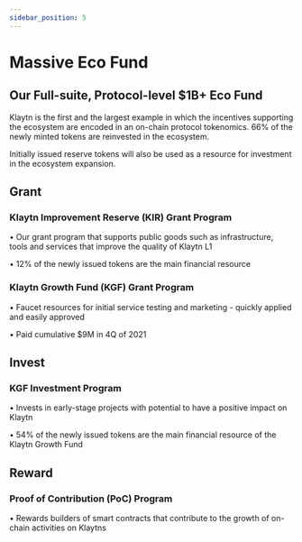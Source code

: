 ```yaml
---
sidebar_position: 5
---
```


# Massive Eco Fund

## Our Full-suite, Protocol-level $1B+ Eco Fund
Klaytn is the first and the largest example in which the incentives supporting the ecosystem are encoded in an on-chain protocol tokenomics. 66% of the newly minted tokens are reinvested in the ecosystem.

Initially issued reserve tokens will also be used as a resource for investment
in the ecosystem expansion.

## Grant <a id="grant"></a>

### Klaytn Improvement Reserve (KIR) Grant Program
• Our grant program that supports public goods such as infrastructure, tools and services that improve the quality of Klaytn L1

• 12% of the newly issued tokens are the main financial resource

### Klaytn Growth Fund (KGF) Grant Program
• Faucet resources for initial service testing and marketing - quickly applied and easily approved

• Paid cumulative $9M in 4Q of 2021

## Invest <a id="invest"></a>

### KGF Investment Program
• Invests in early-stage projects with potential to have a positive impact on Klaytn

• 54% of the newly issued tokens are the main financial resource of the Klaytn Growth Fund

## Reward

### Proof of Contribution (PoC) Program
• Rewards builders of smart contracts that contribute to the growth of on-chain activities on Klaytns
